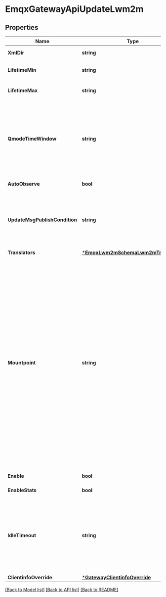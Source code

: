 # EmqxGatewayApiUpdateLwm2m

## Properties
Name | Type | Description | Notes
------------ | ------------- | ------------- | -------------
**XmlDir** | **string** | The Directory for LwM2M Resource definition. | [default to null]
**LifetimeMin** | **string** | Minimum value of lifetime allowed to be set by the LwM2M client. | [optional] [default to 15s]
**LifetimeMax** | **string** | Maximum value of lifetime allowed to be set by the LwM2M client. | [optional] [default to 86400s]
**QmodeTimeWindow** | **string** | The value of the time window during which the network link is considered valid by the LwM2M Gateway in QMode mode.&lt;br/&gt;For example, after receiving an update message from a client, any messages within this time window are sent directly to the LwM2M client, and all messages beyond this time window are temporarily stored in memory. | [optional] [default to 22s]
**AutoObserve** | **bool** | Automatically observe the object list of REGISTER packet. | [optional] [default to false]
**UpdateMsgPublishCondition** | **string** | Policy for publishing UPDATE event message.&lt;br/&gt;&lt;br/&gt;  - always: send update events as long as the UPDATE request is received.&lt;br/&gt;&lt;br/&gt;  - contains_object_list: send update events only if the UPDATE request carries any Object List | [optional] [default to UPDATE_MSG_PUBLISH_CONDITION.CONTAINS_OBJECT_LIST]
**Translators** | [***EmqxLwm2mSchemaLwm2mTranslators**](emqx_lwm2m_schema.lwm2m_translators.md) |  | [default to null]
**Mountpoint** | **string** | When publishing or subscribing, prefix all topics with a mountpoint string.&lt;br/&gt;The prefixed string will be removed from the topic name when the message is delivered to the subscriber.&lt;br/&gt;The mountpoint is a way that users can use to implement isolation of message routing between different listeners.&lt;br/&gt;For example if a client A subscribes to &#x60;t&#x60; with &#x60;listeners.tcp.\\&lt;name&gt;.mountpoint&#x60; set to &#x60;some_tenant&#x60;,&lt;br/&gt;then the client actually subscribes to the topic &#x60;some_tenant/t&#x60;.&lt;br/&gt;Similarly, if another client B (connected to the same listener as the client A) sends a message to topic &#x60;t&#x60;,&lt;br/&gt;the message is routed to all the clients subscribed &#x60;some_tenant/t&#x60;,&lt;br/&gt;so client A will receive the message, with topic name &#x60;t&#x60;. Set to &#x60;\&quot;\&quot;&#x60; to disable the feature.&lt;br/&gt;Variables in mountpoint string:&lt;br/&gt;&lt;br/&gt;  - &lt;code&gt;${clientid}&lt;/code&gt;: clientid&lt;br/&gt;&lt;br/&gt;  - &lt;code&gt;${username}&lt;/code&gt;: username | [optional] [default to lwm2m/${endpoint_name}/]
**Enable** | **bool** | Whether to enable this gateway | [optional] [default to true]
**EnableStats** | **bool** | Whether to enable client process statistic | [optional] [default to true]
**IdleTimeout** | **string** | The idle time of the client connection process. It has two purposes:&lt;br/&gt;  1. A newly created client process that does not receive any client requests after that time will be closed directly.&lt;br/&gt;  2. A running client process that does not receive any client requests after this time will go into hibernation to save resources. | [optional] [default to 30s]
**ClientinfoOverride** | [***GatewayClientinfoOverride**](gateway.clientinfo_override.md) |  | [optional] [default to null]

[[Back to Model list]](../README.md#documentation-for-models) [[Back to API list]](../README.md#documentation-for-api-endpoints) [[Back to README]](../README.md)

